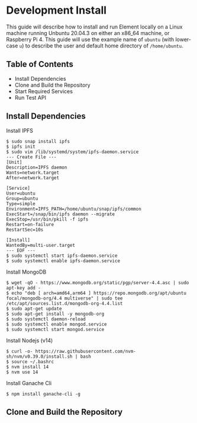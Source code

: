 # Development Install

This guide will describe how to install and run Element locally on a Linux machine
running Unbuntu 20.04.3 on either an x86_64 machine, or Raspberry Pi 4. This guide
will use the example name of `ubuntu` (with lower-case `u`) to describe the user
and default home directory of `/home/ubuntu`. 

## Table of Contents

- Install Dependencies
- Clone and Build the Repository
- Start Required Services
- Run Test API

## Install Dependencies

Install IPFS

```
$ sudo snap install ipfs
$ ipfs init
$ sudo vim /lib/systemd/system/ipfs-daemon.service
--- Create File ---
[Unit]
Description=IPFS daemon
Wants=network.target
After=network.target

[Service]
User=ubuntu
Group=ubuntu
Type=simple
Environment=IPFS_PATH=/home/ubuntu/snap/ipfs/common
ExecStart=/snap/bin/ipfs daemon --migrate
ExecStop=/usr/bin/pkill -f ipfs
Restart=on-failure
RestartSec=10s

[Install]
WantedBy=multi-user.target
--- EOF ---
$ sudo systemctl start ipfs-daemon.service
$ sudo systemctl enable ipfs-daemon.service
```

Install MongoDB

```
$ wget -qO - https://www.mongodb.org/static/pgp/server-4.4.asc | sudo apt-key add -
$ echo "deb [ arch=amd64,arm64 ] https://repo.mongodb.org/apt/ubuntu focal/mongodb-org/4.4 multiverse" | sudo tee /etc/apt/sources.list.d/mongodb-org-4.4.list
$ sudo apt-get update
$ sudo apt-get install -y mongodb-org
$ sudo systemctl daemon-reload
$ sudo systemctl enable mongod.service
$ sudo systemctl start mongod.service
```

Install Nodejs (v14)

```
$ curl -o- https://raw.githubusercontent.com/nvm-sh/nvm/v0.39.0/install.sh | bash
$ source ~/.bashrc
$ nvm install 14
$ nvm use 14
```


Install Ganache Cli

```
$ npm install ganache-cli -g
```

## Clone and Build the Repository
